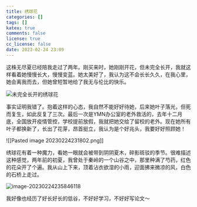 ```yaml
---
title: 绣球花
categories: []
tags: []
katex: true
comments: false
license: true
cc_license: false
date: 2023-02-24 23:09
---
```

<div id='empty'></div>
<div id='empty'></div>
<!--more-->

这株无尽夏已经陪我走过了两年。刚买来时，她刚刚开花，但未完全长开，我就这样看着她慢慢长大，慢慢变蓝。她太美好了，我认为这不会长长久久，在我心里，她会离我而去，但她曾短暂地给了我无与伦比的快乐。

![未完全长开的绣球花](https://githubimages.pengfeima.cn/images/202302242320408.png)

事实证明我错了。抱着这样的心态，我自然不能好好待她，后来她叶子落光，但死而复生，如此反复了三次。最后一次是YMN办公室的老外救活的，去年十二月底，全国放开疫情管控，学校提前放假，我就把她交给了留校的老外。现在她所有叶子都换新了，长出了花芽，昂首挺立，我认为是个好兆头，我要好好照顾她！

![[Pasted image 20230224231802.png]]

绣球花有着一种魔力，看她一眼就会被带到阴阴夏木，碎影斑驳的季节。很难描述这种感觉，两年前的初夏，我曾处于秦岭的一个山谷之中，那里种满了芍药，红色的花朵开了个遍。我从山上下来，顶着沾衣欲湿的小雨，迎面拂来微凉的风，白色的石桥上走过。

![image-20230224235846118](https://githubimages.pengfeima.cn/images/202302242358178.png)

我好像也经历了好长好长的低谷，不好好学习，不好好写论文～



